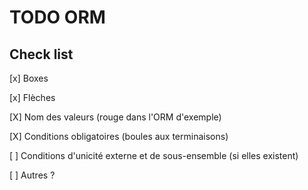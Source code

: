 # TODO ORM 

## Check list 

[x] Boxes

[x] Flèches

[X] Nom des valeurs (rouge dans l'ORM d'exemple)

[X] Conditions obligatoires (boules aux terminaisons)

[ ] Conditions d'unicité externe et de sous-ensemble (si elles existent)

[ ] Autres ?




